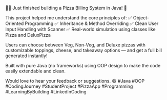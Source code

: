 👨‍💻 Just finished building a Pizza Billing System in Java! 🍕

This project helped me understand the core principles of:
✅ Object-Oriented Programming
✅ Inheritance & Method Overriding
✅ Clean User Input Handling with Scanner
✅ Real-world simulation using classes like Pizza and DeluxPizza

Users can choose between Veg, Non-Veg, and Deluxe pizzas with customizable toppings, cheese, and takeaway options — and get a full bill generated instantly!

Built with pure Java (no frameworks) using OOP design to make the code easily extendable and clean.

Would love to hear your feedback or suggestions. 😄
#Java #OOP #CodingJourney #StudentProject #PizzaApp #Programming #LearningByBuilding #LinkedInCoding
